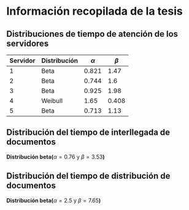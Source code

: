 # Información recopilada de la tesis

## Distribuciones de tiempo de atención de los servidores

| Servidor | Distribución | $\alpha$ | $\beta$ |
|----------|--------------|----------|---------|
| 1        | Beta         | 0.821    | 1.47    |
| 2        | Beta         | 0.744    | 1.6     |
| 3        | Beta         | 0.925    | 1.98    |
| 4        | Weibull      | 1.65     | 0.408   |
| 5        | Beta         | 0.713    | 1.13    |

## Distribución del tiempo de interllegada de documentos

**Distribución beta(**$\alpha=0.76$ y $\beta=3.53$**)**

## Distribución del tiempo de distribución de documentos

**Distribución beta(**$\alpha =2.5$ y $\beta = 7.65$**)**
